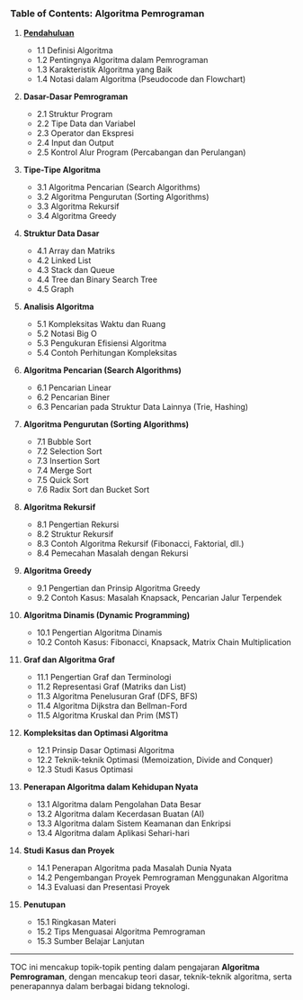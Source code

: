 ### **Table of Contents: Algoritma Pemrograman**

1. [**Pendahuluan**](Pendahuluan.md)
   - 1.1 Definisi Algoritma
   - 1.2 Pentingnya Algoritma dalam Pemrograman
   - 1.3 Karakteristik Algoritma yang Baik
   - 1.4 Notasi dalam Algoritma (Pseudocode dan Flowchart)

2. **Dasar-Dasar Pemrograman**
   - 2.1 Struktur Program
   - 2.2 Tipe Data dan Variabel
   - 2.3 Operator dan Ekspresi
   - 2.4 Input dan Output
   - 2.5 Kontrol Alur Program (Percabangan dan Perulangan)

3. **Tipe-Tipe Algoritma**
   - 3.1 Algoritma Pencarian (Search Algorithms)
   - 3.2 Algoritma Pengurutan (Sorting Algorithms)
   - 3.3 Algoritma Rekursif
   - 3.4 Algoritma Greedy

4. **Struktur Data Dasar**
   - 4.1 Array dan Matriks
   - 4.2 Linked List
   - 4.3 Stack dan Queue
   - 4.4 Tree dan Binary Search Tree
   - 4.5 Graph

5. **Analisis Algoritma**
   - 5.1 Kompleksitas Waktu dan Ruang
   - 5.2 Notasi Big O
   - 5.3 Pengukuran Efisiensi Algoritma
   - 5.4 Contoh Perhitungan Kompleksitas

6. **Algoritma Pencarian (Search Algorithms)**
   - 6.1 Pencarian Linear
   - 6.2 Pencarian Biner
   - 6.3 Pencarian pada Struktur Data Lainnya (Trie, Hashing)

7. **Algoritma Pengurutan (Sorting Algorithms)**
   - 7.1 Bubble Sort
   - 7.2 Selection Sort
   - 7.3 Insertion Sort
   - 7.4 Merge Sort
   - 7.5 Quick Sort
   - 7.6 Radix Sort dan Bucket Sort

8. **Algoritma Rekursif**
   - 8.1 Pengertian Rekursi
   - 8.2 Struktur Rekursif
   - 8.3 Contoh Algoritma Rekursif (Fibonacci, Faktorial, dll.)
   - 8.4 Pemecahan Masalah dengan Rekursi

9. **Algoritma Greedy**
   - 9.1 Pengertian dan Prinsip Algoritma Greedy
   - 9.2 Contoh Kasus: Masalah Knapsack, Pencarian Jalur Terpendek

10. **Algoritma Dinamis (Dynamic Programming)**
    - 10.1 Pengertian Algoritma Dinamis
    - 10.2 Contoh Kasus: Fibonacci, Knapsack, Matrix Chain Multiplication

11. **Graf dan Algoritma Graf**
    - 11.1 Pengertian Graf dan Terminologi
    - 11.2 Representasi Graf (Matriks dan List)
    - 11.3 Algoritma Penelusuran Graf (DFS, BFS)
    - 11.4 Algoritma Dijkstra dan Bellman-Ford
    - 11.5 Algoritma Kruskal dan Prim (MST)

12. **Kompleksitas dan Optimasi Algoritma**
    - 12.1 Prinsip Dasar Optimasi Algoritma
    - 12.2 Teknik-teknik Optimasi (Memoization, Divide and Conquer)
    - 12.3 Studi Kasus Optimasi

13. **Penerapan Algoritma dalam Kehidupan Nyata**
    - 13.1 Algoritma dalam Pengolahan Data Besar
    - 13.2 Algoritma dalam Kecerdasan Buatan (AI)
    - 13.3 Algoritma dalam Sistem Keamanan dan Enkripsi
    - 13.4 Algoritma dalam Aplikasi Sehari-hari

14. **Studi Kasus dan Proyek**
    - 14.1 Penerapan Algoritma pada Masalah Dunia Nyata
    - 14.2 Pengembangan Proyek Pemrograman Menggunakan Algoritma
    - 14.3 Evaluasi dan Presentasi Proyek

15. **Penutupan**
    - 15.1 Ringkasan Materi
    - 15.2 Tips Menguasai Algoritma Pemrograman
    - 15.3 Sumber Belajar Lanjutan

---

TOC ini mencakup topik-topik penting dalam pengajaran **Algoritma Pemrograman**, dengan mencakup teori dasar, teknik-teknik algoritma, serta penerapannya dalam berbagai bidang teknologi. 

